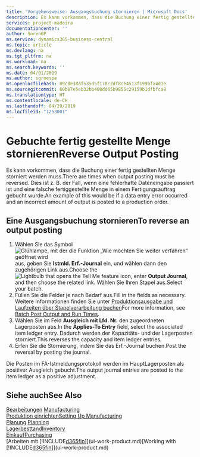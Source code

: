 ```yaml
---
title: 'Vorgehensweise: Ausgangsbuchung stornieren | Microsoft Docs'
description: Es kann vorkommen, dass die Buchung einer fertig gestellten Menge storniert werden muss. Dies ist z. B. der Fall, wenn eine fehlerhafte Dateneingabe passiert ist und eine falsche fertiggestellte Menge in einem Fertigungsauftrag gebucht wurde.
services: project-madeira
documentationcenter: ''
author: SorenGP
ms.service: dynamics365-business-central
ms.topic: article
ms.devlang: na
ms.tgt_pltfrm: na
ms.workload: na
ms.search.keywords: ''
ms.date: 04/01/2019
ms.author: sgroespe
ms.openlocfilehash: 09c8e38af535d5f178c2df8ce4513f199bfa4d1e
ms.sourcegitcommit: 60b87e5eb32bb408dd65b9855c29159b1dfbfca8
ms.translationtype: HT
ms.contentlocale: de-CH
ms.lasthandoff: 04/29/2019
ms.locfileid: "1253001"
---
```

# <a name="reverse-output-posting"></a><span data-ttu-id="db7a0-104">Gebuchte fertig gestellte Menge stornieren</span><span class="sxs-lookup"><span data-stu-id="db7a0-104">Reverse Output Posting</span></span>
<span data-ttu-id="db7a0-105">Es kann vorkommen, dass die Buchung einer fertig gestellten Menge storniert werden muss.</span><span class="sxs-lookup"><span data-stu-id="db7a0-105">There are times when output posting must be reversed.</span></span> <span data-ttu-id="db7a0-106">Dies ist z. B. der Fall, wenn eine fehlerhafte Dateneingabe passiert ist und eine falsche fertiggestellte Menge in einem Fertigungsauftrag gebucht wurde.</span><span class="sxs-lookup"><span data-stu-id="db7a0-106">An example of this would be if a data entry error occurred and an incorrect amount of output is posted to a production order.</span></span>  

## <a name="to-reverse-an-output-posting"></a><span data-ttu-id="db7a0-107">Eine Ausgangsbuchung stornieren</span><span class="sxs-lookup"><span data-stu-id="db7a0-107">To reverse an output posting</span></span>  
1.  <span data-ttu-id="db7a0-108">Wählen Sie das Symbol ![Glühlampe, mit der die Funktion „Wie möchten Sie weiter verfahren“ geöffnet wird](media/ui-search/search_small.png "Wie möchten Sie weiter verfahren?") aus, geben Sie **Istmld. Erf.-Journal** ein, und wählen dann den zugehörigen Link aus.</span><span class="sxs-lookup"><span data-stu-id="db7a0-108">Choose the ![Lightbulb that opens the Tell Me feature](media/ui-search/search_small.png "Tell me what you want to do") icon, enter **Output Journal**, and then choose the related link.</span></span> <span data-ttu-id="db7a0-109">Wählen Sie Ihren Stapel aus.</span><span class="sxs-lookup"><span data-stu-id="db7a0-109">Select your batch.</span></span>  
2. <span data-ttu-id="db7a0-110">Füllen Sie die Felder je nach Bedarf aus.</span><span class="sxs-lookup"><span data-stu-id="db7a0-110">Fill in the fields as necessary.</span></span> <span data-ttu-id="db7a0-111">Weitere Informationen finden Sie unter [Produktionsausgabe und Laufzeiten über Stapelverarbeitung buchen](production-how-to-post-output-quantity.md)</span><span class="sxs-lookup"><span data-stu-id="db7a0-111">For more information, see [Batch Post Output and Run Times](production-how-to-post-output-quantity.md).</span></span>
3.  <span data-ttu-id="db7a0-112">Wählen Sie im Feld **Ausgleich mit Lfd. Nr.** den zugeordneten Lagerposten aus.</span><span class="sxs-lookup"><span data-stu-id="db7a0-112">In the **Applies-To Entry** field, select the associated item ledger entry.</span></span> <span data-ttu-id="db7a0-113">Dadurch werden der Kapazitäts- und der Lagerposten storniert.</span><span class="sxs-lookup"><span data-stu-id="db7a0-113">This reverses the capacity and item ledger entries.</span></span>  
4. <span data-ttu-id="db7a0-114">Erfen Sie die Stornierung, indem Sie das Erf.-Journal buchen.</span><span class="sxs-lookup"><span data-stu-id="db7a0-114">Post the reversal by posting the journal.</span></span>  

<span data-ttu-id="db7a0-115">Die Posten im FA-Istmeldungsprotokoll werden im HauptLagerposten als positiver Ausgleich gebucht.</span><span class="sxs-lookup"><span data-stu-id="db7a0-115">The output journal entries are posted to the item ledger as a positive adjustment.</span></span>  

## <a name="see-also"></a><span data-ttu-id="db7a0-116">Siehe auch</span><span class="sxs-lookup"><span data-stu-id="db7a0-116">See Also</span></span>  
 <span data-ttu-id="db7a0-117">[Bearbeitungen](production-manage-manufacturing.md)  </span><span class="sxs-lookup"><span data-stu-id="db7a0-117">[Manufacturing](production-manage-manufacturing.md)  </span></span>  
 [<span data-ttu-id="db7a0-118">Produktion einrichten</span><span class="sxs-lookup"><span data-stu-id="db7a0-118">Setting Up Manufacturing</span></span>](production-configure-production-processes.md)  
 <span data-ttu-id="db7a0-119">[Planung](production-planning.md)    </span><span class="sxs-lookup"><span data-stu-id="db7a0-119">[Planning](production-planning.md)    </span></span>  
 [<span data-ttu-id="db7a0-120">Lagerbesttand</span><span class="sxs-lookup"><span data-stu-id="db7a0-120">Inventory</span></span>](inventory-manage-inventory.md)  
 [<span data-ttu-id="db7a0-121">Einkauf</span><span class="sxs-lookup"><span data-stu-id="db7a0-121">Purchasing</span></span>](purchasing-manage-purchasing.md)  
 <span data-ttu-id="db7a0-122">[Arbeiten mit [!INCLUDE[d365fin](includes/d365fin_md.md)]](ui-work-product.md)</span><span class="sxs-lookup"><span data-stu-id="db7a0-122">[Working with [!INCLUDE[d365fin](includes/d365fin_md.md)]](ui-work-product.md)</span></span>  
